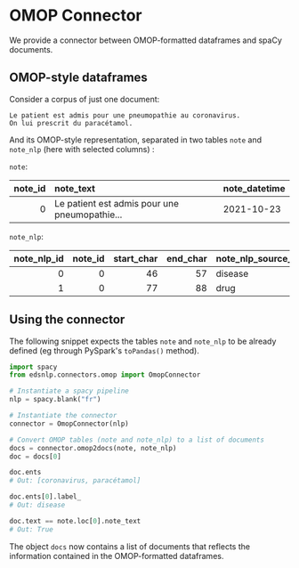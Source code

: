 # OMOP Connector

We provide a connector between OMOP-formatted dataframes and spaCy documents.

## OMOP-style dataframes

Consider a corpus of just one document:

```
Le patient est admis pour une pneumopathie au coronavirus.
On lui prescrit du paracétamol.
```

And its OMOP-style representation, separated in two tables `note` and `note_nlp` (here with selected columns) :

`note`:

| note_id | note_text                                     | note_datetime |
| ------: | :-------------------------------------------- | :------------ |
|       0 | Le patient est admis pour une pneumopathie... | 2021-10-23    |

`note_nlp`:

| note_nlp_id | note_id | start_char | end_char | note_nlp_source_value | lexical_variant |
| ----------: | ------: | ---------: | -------: | :-------------------- | :-------------- |
|           0 |       0 |         46 |       57 | disease               | coronavirus     |
|           1 |       0 |         77 |       88 | drug                  | paracétamol     |

## Using the connector

The following snippet expects the tables `note` and `note_nlp` to be already defined (eg through PySpark's `toPandas()` method).

```python
import spacy
from edsnlp.connectors.omop import OmopConnector

# Instantiate a spacy pipeline
nlp = spacy.blank("fr")

# Instantiate the connector
connector = OmopConnector(nlp)

# Convert OMOP tables (note and note_nlp) to a list of documents
docs = connector.omop2docs(note, note_nlp)
doc = docs[0]

doc.ents
# Out: [coronavirus, paracétamol]

doc.ents[0].label_
# Out: disease

doc.text == note.loc[0].note_text
# Out: True
```

The object `docs` now contains a list of documents that reflects the information contained in the OMOP-formatted dataframes.
